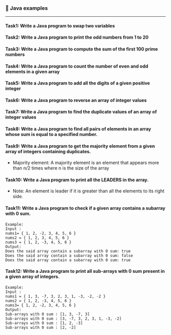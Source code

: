 ### :camel: Java examples
---

#### Task1: Write a Java program to swap two variables

#### Task2: Write a Java program to print the odd numbers from 1 to 20

#### Task3: Write a Java program to compute the sum of the first 100 prime numbers

#### Task4: Write a Java program to count the number of even and odd elements in a given array

#### Task5: Write a Java program to add all the digits of a given positive integer

#### Task6: Write a Java program to reverse an array of integer values

#### Task7: Write a Java program to find the duplicate values of an array of integer values

#### Task8: Write a Java program to find all pairs of elements in an array whose sum is equal to a specified number.

#### Task9: Write a Java program to get the majority element from a given array of integers containing duplicates. 

* Majority element: A majority element is an element that appears more than n/2 times where n is the size of the array

#### Task10: Write a Java program to print all the LEADERS in the array.

* Note: An element is leader if it is greater than all the elements to its right side.

#### Task11: Write a Java program to check if a given array contains a subarray with 0 sum.

```
Example:
Input :
nums1= { 1, 2, -2, 3, 4, 5, 6 }
nums2 = { 1, 2, 3, 4, 5, 6 }
nums3 = { 1, 2, -3, 4, 5, 6 }
Output:
Does the said array contain a subarray with 0 sum: true
Does the said array contain a subarray with 0 sum: false
Does the said array contain a subarray with 0 sum: true
```
#### Task12: Write a Java program to print all sub-arrays with 0 sum present in a given array of integers.
```
Example:
Input :
nums1 = { 1, 3, -7, 3, 2, 3, 1, -3, -2, -2 }
nums2 = { 1, 2, -3, 4, 5, 6 }
nums3= { 1, 2, -2, 3, 4, 5, 6 }
Output:
Sub-arrays with 0 sum : [1, 3, -7, 3]
Sub-arrays with 0 sum : [3, -7, 3, 2, 3, 1, -3, -2]
Sub-arrays with 0 sum : [1, 2, -3]
Sub-arrays with 0 sum : [2, -2]

```